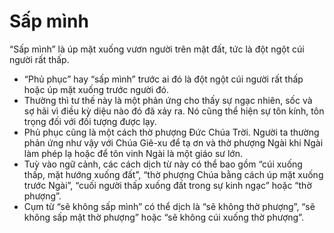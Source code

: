 # Sấp mình

“Sấp mình” là úp mặt xuống vươn người trên mặt đất, tức là đột ngột cúi người rất thấp.   
- “Phủ phục” hay “sấp mình” trước ai đó là đột ngột cúi người rất thấp hoặc úp mặt xuống trước người đó. 
- Thường thì tư thế này là một phản ứng cho thấy sự ngạc nhiên, sốc và sợ hãi vì điều kỳ diệu nào đó đã xảy ra. Nó cũng thể hiện sự tôn kính, tôn trọng đối với đối tượng được lạy.   
- Phủ phục cũng là một cách thờ phượng Đức Chúa Trời. Người ta thường phản ứng như vậy với Chúa Giê-xu để tạ ơn và thờ phượng Ngài khi Ngài làm phép lạ hoặc để tôn vinh Ngài là một giáo sư lớn. 
- Tuỳ vào ngữ cảnh, các cách dịch từ này có thể bao gồm “cúi xuống thấp, mặt hướng xuống đất”, “thờ phượng Chúa bằng cách úp mặt xuống trước Ngài”, “cuối người thấp xuống đất trong sự kinh ngạc” hoặc “thờ phượng”.   
- Cụm từ “sẽ không sấp mình” có thể dịch là “sẽ không thờ phượng”, “sẽ không sấp mặt thờ phượng” hoặc “sẽ không cúi xuống thờ phượng”.

